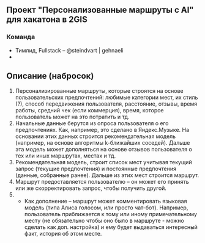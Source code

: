 ## Проект "Персонализованные маршруты с AI" для хакатона в 2GIS

### Команда
- Тимлид, Fullstack – @steindvart | gehnaeli
-

## Описание (набросок)

1. Персонализированные маршруты, которые строятся на основе пользовательских предпочтений: любимые категории мест, их стиль (?), способ передвижения пользователя, расстояние, отзывы, время работы, средний чек (если коммерция), время, которое пользователь может на это потратить и тд.
2. Начальные данные берутся из опроса пользователя о его предпочтениях. Как, например, это сделано в Яндекс.Музыке. На основании этих данных строится рекомендательная модель (например, на основе алгоритмы k-ближайших соседей). Дальше эта модель может дополняться на основе отзывов пользователя о тех или иных маршрутах, местах и тд.
3. Рекомендательная модель, строит список мест учитывая текущий запрос (текущие предпочтения) и постоянные предпочтения (данные, собранные ранее). Дальше из этих мест строится маршрут.
4. Маршрут предоставляется пользователю – он может его принять или же скорректировать запрос, чтобы получить другой.
5. + Как дополнение – маршрут может комментировать языковая модель (типа Алиса голосом, или просто чат-бот). Например, пользователь приближается к тому или иному примечательному месту (не обязательно чтобы оно было в маршруте - можно сделать как доп. настройка) и ему будет выдаваться интересный факт, история об этом месте.